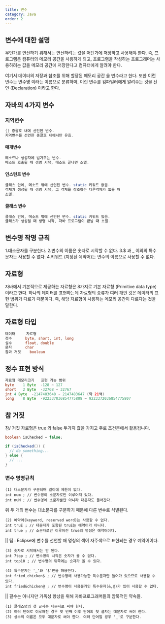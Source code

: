 ```yaml
---
title: 변수
category: Java
order: 2
---
```

## 변수에 대한 설명
무언가를 연산하기 위해서는 연산하려는 값을 어딘가에 저장하고 사용해야 한다. 즉, 프로그램은 컴퓨터의 메모리 공간을 사용하게 되고, 프로그램을 작성하는 프로그래머는 사용하려는 값을 메모리 공간에 저장한다고 컴퓨터에게 알려야 한다.

여기서 데이터의 저장과 참조를 위해 할당된 메모리 공간 을 변수라고 한다. 또한 이런 변수는 변수명 이라는 이름으로 분류하며, 이런 변수를 컴파일러에게 알려주는 것을 선언 (Declaration) 이라고 한다.

## 자바의 4가지 변수
### 지역변수
```java
{} 중괄호 내에 선언된 변수.
지역변수를 선언한 중괄호 내에서만 유효.
```
#### 매개변수
```java
메소드나 생성자에 넘겨주는 변수.
메소드 호출될 때 생명 시작, 메소드 끝나면 소멸.
```
#### 인스턴트 변수
```java
클래스 안에, 메소드 밖에 선언된 변수. static 키워드 없음.
객체가 생성될 때 생명 시작, 그 객체를 참조하는 다른객체가 없을 때 
소멸.
```
#### 클래스 변수
```java
클래스 안에, 메소드 밖에 선언된 변수. static 키워드 있음.
클래스가 생성될 때 생명 시작, 자바 프로그램이 끝날 때 소멸.
```
## 변수명 작명 규칙
1.대소문자를 구분한다.
2.변수의 이름은 숫자로 시작할 수 없다.
3.$ 과 _ 이외의 특수문자는 사용할 수 없다.
4.키워드 (지정된 예약어)는 변수의 이름으로 사용할 수 없다.

## 자료형
자바에서 기본적으로 제공하는 자료형은 8가지로 기본 자료형 (Primitive data type) 이라고 한다. 하나의 데이터를 표현하는데 자료형의 종류가 여러 개인 것은 데이터의 표현 범위가 다르기 때문이다. 즉, 해당 자료형이 사용하는 메모리 공간이 다르다는 것을 말한다.

## 자료형 타입
```java
데이터	    자료형
정수	    byte, short, int, long
실수	    float, double
문자	    char
참과 거짓    boolean
```
## 정수 표현 방식 
```java
자료형	메모리크기	표현 가능 범위
byte	1 Byte	-128 ~ 127
short	2 Byte	-32768 ~ 32767
int	4 Byte	-2147483648 ~ 2147483647 (약 21억)
long	8 Byte	-922337036854775808 ~ 9223372036854775807
```

## 참 거짓
참/ 거짓 자료형은 true 와 false 두가지 값을 가지고 주로 조건문에서 활용됩니다.
```java
boolean isChecked = false;

if (isChecked()) {
  // do something...  
} else {
  // ...
}
```
### 변수 명명규칙
```
(1) 대소문자가 구분되며 길이에 제한이 없다.
int num ; // 변수명이 소문자로만 이루어져 있다.
int nuM ; // 변수명에 소문자뿐만 아니라 대문자도 들어간다.
```

위 두 개의 변수는 대소문자를 구분하기 때문에 다른 변수로 식별된다.

```
(2) 예약어(keyword, reserved word)는 사용할 수 없다.
int truE ; // 대문자가 포함된 truE는 예약어가 아니다.
int true ; // 소문자로만 이루어진 true의 명칭은 예약어이다.
```
|| 팁 : Eclipse에 변수를 선언할 때 명칭의 색이 자주색으로 표현되는 경우 예약어이다.
```
(3) 숫자로 시작해서는 안 된다.
int 7top ; // 변수명의 시작은 숫자가 올 수 없다.
int top10 ; // 변수명의 뒤쪽에는 숫자가 올 수 있다.
```
```
(4) 특수문자는 '_'와 '$'만을 허용한다.
int fried_chicken$ ; // 변수명에 사용가능한 특수문자만 들어가 있으므로 사용할 수 있다.
int fried&chicken@ ; // 변수명이 사용불가인 특수문자(&,@)가 있어 사용할 수 없다.
```
|| 필수는 아니지만 가독성 향상을 위해 자바프로그래머들의 암묵적인 약속들.
```
(1) 클래스명의 첫 글자는 대문자로 써야 한다.
(2) 여러 단어로 이루어진 경우 첫 번째 이후 단어의 첫 글자는 대문자로 써야 한다.
(3) 상수의 이름은 모두 대문자로 써야 한다. 여러 단어일 경우 '_'로 구분한다.
```